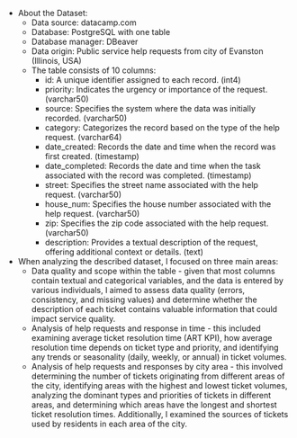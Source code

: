 - About the Dataset:
  - Data source: datacamp.com
  - Database: PostgreSQL with one table
  - Database manager: DBeaver
  - Data origin: Public service help requests from city of Evanston (Illinois, USA)
  - The table consists of 10 columns:
      - id: A unique identifier assigned to each record. (int4)
      - priority: Indicates the urgency or importance of the request. (varchar50)
      - source: Specifies the system where the data was initially recorded. (varchar50)
      - category: Categorizes the record based on the type of the help request. (varchar64)
      - date_created: Records the date and time when the record was first created. (timestamp)
      - date_completed: Records the date and time when the task associated with the record was completed. (timestamp)
      - street: Specifies the street name associated with the help request. (varchar50)
      - house_num: Specifies the house number associated with the help request. (varchar50)
      - zip: Specifies the zip code associated with the help request. (varchar50)
      - description: Provides a textual description of the request, offering additional context or details. (text)
- When analyzing the described dataset, I focused on three main areas:
    - Data quality and scope within the table - given that most columns contain textual and categorical variables, and the data is entered by various individuals, I aimed to assess data quality (errors, consistency, and missing values) and determine whether the         
      description of each ticket contains valuable information that could impact service quality.
    - Analysis of help requests and response in time - this included examining average ticket resolution time (ART KPI), how average resolution time depends on ticket type and priority, and identifying any trends or seasonality (daily, weekly, or annual) in ticket volumes.
    - Analysis of help requests and responses by city area - this involved determining the number of tickets originating from different areas of the city, identifying areas with the highest and lowest ticket volumes, analyzing the dominant types and priorities of tickets        in different areas, and determining which areas have the longest and shortest ticket resolution times. Additionally, I examined the sources of tickets used by residents in each area of the city.
